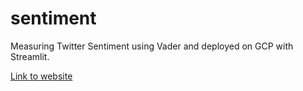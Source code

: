 # sentiment
Measuring Twitter Sentiment using Vader and deployed on GCP with Streamlit.

[Link to website](https://data-science-362714.uc.r.appspot.com/)
